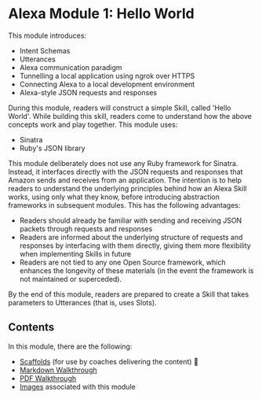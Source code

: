 # Alexa Module 1: Hello World

This module introduces:

- Intent Schemas
- Utterances
- Alexa communication paradigm
- Tunnelling a local application using ngrok over HTTPS
- Connecting Alexa to a local development environment
- Alexa-style JSON requests and responses

During this module, readers will construct a simple Skill, called 'Hello World'. While building this skill, readers come to understand how the above concepts work and play together. This module uses:

- Sinatra
- Ruby's JSON library

This module deliberately does not use any Ruby framework for Sinatra. Instead, it interfaces directly with the JSON requests and responses that Amazon sends and receives from an application. The intention is to help readers to understand the underlying principles behind how an Alexa Skill works, using only what they know, before introducing abstraction frameworks in subsequent modules. This has the following advantages:

- Readers should already be familiar with sending and receiving JSON packets through requests and responses
- Readers are informed about the underlying structure of requests and responses by interfacing with them directly, giving them more flexibility when implementing Skills in future
- Readers are not tied to any one Open Source framework, which enhances the longevity of these materials (in the event the framework is not maintained or superceded).

By the end of this module, readers are prepared to create a Skill that takes parameters to Utterances (that is, uses Slots).

## Contents

In this module, there are the following:

- [Scaffolds](scaffolds/) (for use by coaches delivering the content) :construction:
- [Markdown Walkthrough](walkthrough.md)
- [PDF Walkthrough](walkthrough.pdf)
- [Images](images/) associated with this module
